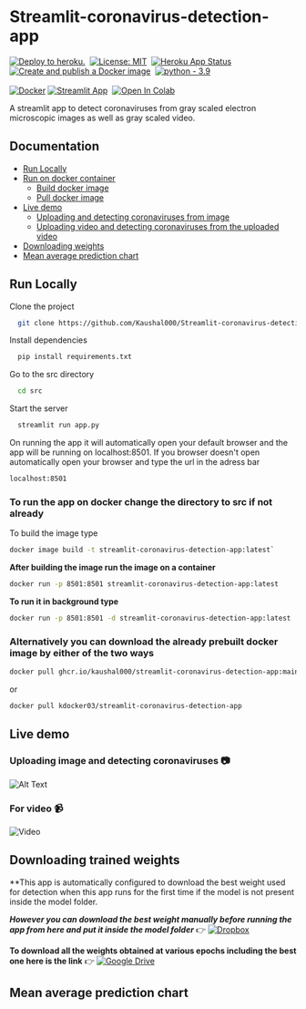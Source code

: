 # Streamlit-coronavirus-detection-app

[![Deploy to heroku.](https://github.com/Kaushal000/Streamlit-coronavirus-detection-app/actions/workflows/main.yml/badge.svg)](https://github.com/Kaushal000/Streamlit-coronavirus-detection-app/actions/workflows/main.yml)
&nbsp;[![License: MIT](https://img.shields.io/badge/License-MIT-yellow.svg)](https://opensource.org/licenses/MIT)
&nbsp;[![Heroku App Status](http://heroku-shields.herokuapp.com/streamlit-github)](https://streamlit-github.herokuapp.com/)
&nbsp;[![Create and publish a Docker image](https://github.com/Kaushal000/Streamlit-coronavirus-detection-app/actions/workflows/Dockerimage.yaml/badge.svg)](https://github.com/Kaushal000/Streamlit-coronavirus-detection-app/actions/workflows/Dockerimage.yaml)
&nbsp;[![python - 3.9](https://upload.wikimedia.org/wikipedia/commons/1/1b/Blue_Python_3.9_Shield_Badge.svg)](https://www.python.org/downloads/release/python-397/)
<br><br>[![Docker](https://img.shields.io/badge/docker-%230db7ed.svg?style=for-the-badge&logo=docker&logoColor=white)](https://hub.docker.com/repository/docker/kdocker03/streamlit-coronavirus-detection-app/general)&nbsp;[![Streamlit App](https://static.streamlit.io/badges/streamlit_badge_black_white.svg)](https://share.streamlit.io/kaushal000/streamlit-coronavirus-detection-app/main/src/app.py)
&nbsp;[![Open In Colab](https://colab.research.google.com/assets/colab-badge.svg)](https://colab.research.google.com/github/Kaushal000/Streamlit-coronavirus-detection-app/blob/main/Coronavirus_detection_model_training.ipynb)


A streamlit app to detect coronaviruses from gray scaled electron microscopic images as well as gray scaled video. 

## Documentation 

* [Run Locally](#run-locally)
* [Run on docker container](#after-building-the-image-run-the-image-on-a-container)
    - [Build docker image](#to-run-the-app-on-docker-change-the-directory-to-src-if-not-already)
    - [Pull docker image](#alternatively-you-can-download-the-already-prebuilt-docker-image-by-either-of-the-two-way )
* [Live demo](#live-demo)
    - [Uploading and detecting coronaviruses from image](#uploading-image-and-detect-coronaviruses-from-the-image-camera)
    - [Uploading video and detecting coronaviruses from the uploaded video](#for-video-video_camera) 
* [Downloading weights](#downloading-trained-weights)
* [Mean average prediction chart](#mean-average-prediction-chart)



## Run Locally

Clone the project

```bash
  git clone https://github.com/Kaushal000/Streamlit-coronavirus-detection-app.git
```


Install dependencies

```bash
  pip install requirements.txt
```

Go to the src directory

```bash
  cd src
```

Start the server

```bash
  streamlit run app.py
```

On running the app it will automatically open your default browser and the app will be running on localhost:8501. If you browser doesn't open automatically open your browser and type the url in the adress bar 

```bash 
localhost:8501
```

### To run the app on docker change the directory to src if not already

To build the image type 
```bash
docker image build -t streamlit-coronavirus-detection-app:latest`
```
**After building the image run the image on a container** 
```bash
docker run -p 8501:8501 streamlit-coronavirus-detection-app:latest
```

**To run it in background type** 
```bash
docker run -p 8501:8501 -d streamlit-coronavirus-detection-app:latest
```
### Alternatively you can download the already prebuilt docker image by either of the two ways 

```bash
docker pull ghcr.io/kaushal000/streamlit-coronavirus-detection-app:main
```
or

```bash
docker pull kdocker03/streamlit-coronavirus-detection-app
```

## Live demo

### Uploading image and detecting coronaviruses 📷
![Alt Text](demo.gif)

### For video :video_camera:
![Video](demovideo.gif)



## Downloading trained weights
**This app is automatically configured to download the best weight used for detection when this app runs for the first time if the model is not present inside the model folder.

***However you can download the best weight manually before running the app from here and put it inside the model folder*** 
:point_right: [![Dropbox](https://img.shields.io/badge/Dropbox-%233B4D98.svg?style=for-the-badge&logo=Dropbox&logoColor=white)](https://www.dropbox.com/s/909wlai4r3y4uz1/cov_yolov4_best.weights?dl=0)

**To download all the weights obtained at various epochs including the best one here is the link** 
:point_right: [![Google Drive](https://img.shields.io/badge/Google%20Drive-4285F4?style=for-the-badge&logo=googledrive&logoColor=white)](https://drive.google.com/drive/folders/1nXGd1WZOlzk8fW36ADKfcHPvm3lBY7OT?usp=sharing)

## Mean average prediction chart
<!-- ![MAP](https://github.com/Kaushal000/Streamlit-coronavirus-detection-app/blob/main/map-chart/chart_cov_yolov4.png) -->


